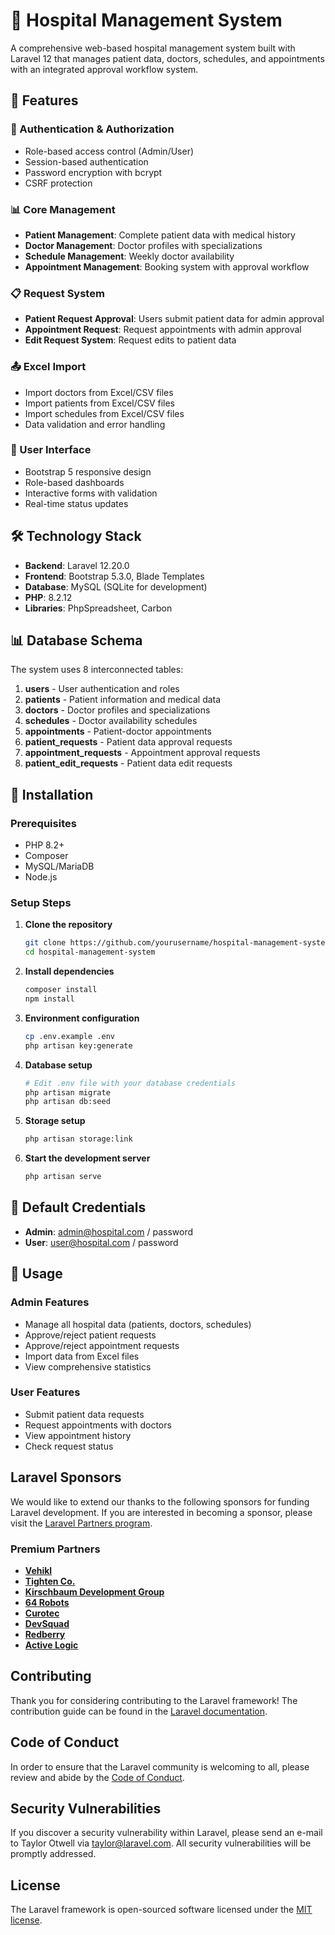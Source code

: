 # 🏥 Hospital Management System

A comprehensive web-based hospital management system built with Laravel 12 that manages patient data, doctors, schedules, and appointments with an integrated approval workflow system.

## 🚀 Features

### 🔐 Authentication & Authorization
- Role-based access control (Admin/User)
- Session-based authentication
- Password encryption with bcrypt
- CSRF protection

### 📊 Core Management
- **Patient Management**: Complete patient data with medical history
- **Doctor Management**: Doctor profiles with specializations
- **Schedule Management**: Weekly doctor availability
- **Appointment Management**: Booking system with approval workflow

### 📋 Request System
- **Patient Request Approval**: Users submit patient data for admin approval
- **Appointment Request**: Request appointments with admin approval
- **Edit Request System**: Request edits to patient data

### 📤 Excel Import
- Import doctors from Excel/CSV files
- Import patients from Excel/CSV files
- Import schedules from Excel/CSV files
- Data validation and error handling

### 🎨 User Interface
- Bootstrap 5 responsive design
- Role-based dashboards
- Interactive forms with validation
- Real-time status updates

## 🛠 Technology Stack

- **Backend**: Laravel 12.20.0
- **Frontend**: Bootstrap 5.3.0, Blade Templates
- **Database**: MySQL (SQLite for development)
- **PHP**: 8.2.12
- **Libraries**: PhpSpreadsheet, Carbon

## 📊 Database Schema

The system uses 8 interconnected tables:

1. **users** - User authentication and roles
2. **patients** - Patient information and medical data
3. **doctors** - Doctor profiles and specializations
4. **schedules** - Doctor availability schedules
5. **appointments** - Patient-doctor appointments
6. **patient_requests** - Patient data approval requests
7. **appointment_requests** - Appointment approval requests
8. **patient_edit_requests** - Patient data edit requests

## 🚀 Installation

### Prerequisites
- PHP 8.2+
- Composer
- MySQL/MariaDB
- Node.js

### Setup Steps

1. **Clone the repository**
   ```bash
   git clone https://github.com/yourusername/hospital-management-system.git
   cd hospital-management-system
   ```

2. **Install dependencies**
   ```bash
   composer install
   npm install
   ```

3. **Environment configuration**
   ```bash
   cp .env.example .env
   php artisan key:generate
   ```

4. **Database setup**
   ```bash
   # Edit .env file with your database credentials
   php artisan migrate
   php artisan db:seed
   ```

5. **Storage setup**
   ```bash
   php artisan storage:link
   ```

6. **Start the development server**
   ```bash
   php artisan serve
   ```

## 👥 Default Credentials

- **Admin**: admin@hospital.com / password
- **User**: user@hospital.com / password

## 📖 Usage

### Admin Features
- Manage all hospital data (patients, doctors, schedules)
- Approve/reject patient requests
- Approve/reject appointment requests
- Import data from Excel files
- View comprehensive statistics

### User Features
- Submit patient data requests
- Request appointments with doctors
- View appointment history
- Check request status

## Laravel Sponsors

We would like to extend our thanks to the following sponsors for funding Laravel development. If you are interested in becoming a sponsor, please visit the [Laravel Partners program](https://partners.laravel.com).

### Premium Partners

- **[Vehikl](https://vehikl.com)**
- **[Tighten Co.](https://tighten.co)**
- **[Kirschbaum Development Group](https://kirschbaumdevelopment.com)**
- **[64 Robots](https://64robots.com)**
- **[Curotec](https://www.curotec.com/services/technologies/laravel)**
- **[DevSquad](https://devsquad.com/hire-laravel-developers)**
- **[Redberry](https://redberry.international/laravel-development)**
- **[Active Logic](https://activelogic.com)**

## Contributing

Thank you for considering contributing to the Laravel framework! The contribution guide can be found in the [Laravel documentation](https://laravel.com/docs/contributions).

## Code of Conduct

In order to ensure that the Laravel community is welcoming to all, please review and abide by the [Code of Conduct](https://laravel.com/docs/contributions#code-of-conduct).

## Security Vulnerabilities

If you discover a security vulnerability within Laravel, please send an e-mail to Taylor Otwell via [taylor@laravel.com](mailto:taylor@laravel.com). All security vulnerabilities will be promptly addressed.

## License

The Laravel framework is open-sourced software licensed under the [MIT license](https://opensource.org/licenses/MIT).
